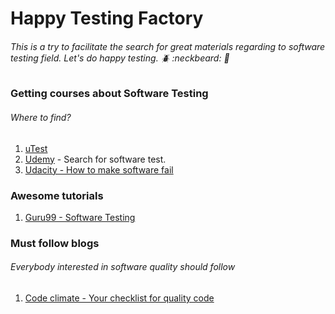 # Happy Testing Factory 

###### This is a try to facilitate the search for great materials regarding to software testing field. Let's do happy testing. :beetle: :neckbeard: :bug:

### Getting courses about Software Testing
###### Where to find?
1.  [uTest](https://www.utest.com/courses)
2.  [Udemy](https://www.udemy.com) - Search for software test.
3.  [Udacity - How to make software fail](https://br.udacity.com/course/software-testing--cs258/)


### Awesome tutorials
1. [Guru99 - Software Testing](https://www.guru99.com/software-testing.html)


### Must follow blogs
###### Everybody interested in software quality should follow 
1. [Code climate - Your checklist for quality code](blog.codeclimate.com)
